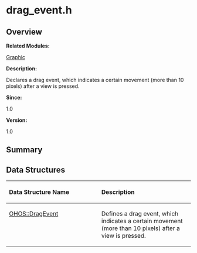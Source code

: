 # drag\_event.h<a name="EN-US_TOPIC_0000001054799565"></a>

## **Overview**<a name="section1337313229093524"></a>

**Related Modules:**

[Graphic](graphic.md)

**Description:**

Declares a drag event, which indicates a certain movement \(more than 10 pixels\) after a view is pressed. 

**Since:**

1.0

**Version:**

1.0

## **Summary**<a name="section1605040841093524"></a>

## Data Structures<a name="nested-classes"></a>

<a name="table1040068476093524"></a>
<table><thead align="left"><tr id="row1967373604093524"><th class="cellrowborder" valign="top" width="50%" id="mcps1.1.3.1.1"><p id="p732196623093524"><a name="p732196623093524"></a><a name="p732196623093524"></a>Data Structure Name</p>
</th>
<th class="cellrowborder" valign="top" width="50%" id="mcps1.1.3.1.2"><p id="p2093504336093524"><a name="p2093504336093524"></a><a name="p2093504336093524"></a>Description</p>
</th>
</tr>
</thead>
<tbody><tr id="row231841140093524"><td class="cellrowborder" valign="top" width="50%" headers="mcps1.1.3.1.1 "><p id="p596584176093524"><a name="p596584176093524"></a><a name="p596584176093524"></a><a href="ohos-dragevent.md">OHOS::DragEvent</a></p>
</td>
<td class="cellrowborder" valign="top" width="50%" headers="mcps1.1.3.1.2 "><p id="p1451427125093524"><a name="p1451427125093524"></a><a name="p1451427125093524"></a>Defines a drag event, which indicates a certain movement (more than 10 pixels) after a view is pressed. </p>
</td>
</tr>
</tbody>
</table>

